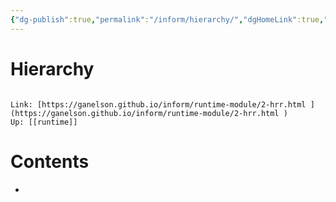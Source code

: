 ```yaml
---
{"dg-publish":true,"permalink":"/inform/hierarchy/","dgHomeLink":true,"dgPassFrontmatter":false}
---
```


# Hierarchy
```ad-info

Link: [https://ganelson.github.io/inform/runtime-module/2-hrr.html ](https://ganelson.github.io/inform/runtime-module/2-hrr.html )
Up: [[runtime]]
```

# Contents
- 